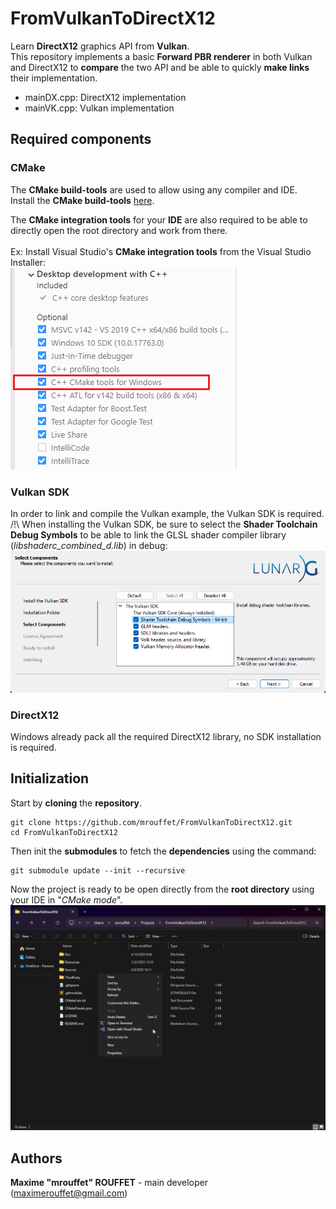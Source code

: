 # FromVulkanToDirectX12

Learn **DirectX12** graphics API from **Vulkan**.\
This repository implements a basic **Forward PBR renderer** in both Vulkan and DirectX12 to **compare** the two API and be able to quickly **make links** their implementation.
 - mainDX.cpp: DirectX12 implementation
 - mainVK.cpp: Vulkan implementation

## Required components

### CMake
The **CMake build-tools** are used to allow using any compiler and IDE.\
Install the **CMake build-tools** [here](https://cmake.org/download/).

The **CMake integration tools** for your **IDE** are also required to be able to directly open the root directory and work from there.\
\
Ex: Install Visual Studio's **CMake integration tools** from the Visual Studio Installer:\
![VS_installCMake](Doc/Pictures/VS_install_CMakeIntegration.png)

### Vulkan SDK
In order to link and compile the Vulkan example, the Vulkan SDK is required.\
/!\ When installing the Vulkan SDK, be sure to select the **Shader Toolchain Debug Symbols** to be able to link the GLSL shader compiler library (_libshaderc_combined_d.lib_) in debug:
![VkSDK_install](Doc/Pictures/VulkanSDKInstall.png)

### DirectX12
Windows already pack all the required DirectX12 library, no SDK installation is required.


## Initialization

Start by **cloning** the **repository**.
```
git clone https://github.com/mrouffet/FromVulkanToDirectX12.git
cd FromVulkanToDirectX12
```

Then init the **submodules** to fetch the **dependencies** using the command:
```
git submodule update --init --recursive
```

Now the project is ready to be open directly from the **root directory** using your IDE in "_CMake mode_".
![VS_openDir](Doc/Pictures/win_VSOpenDir.jpg)


## Authors

**Maxime "mrouffet" ROUFFET** - main developer (maximerouffet@gmail.com)